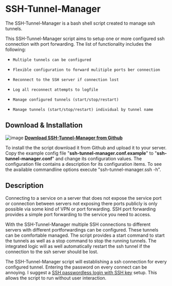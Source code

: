 # SSH-Tunnel-Manager

The SSH-Tunnel-Manager is a bash shell script created to manage ssh tunnels.

This SSH-Tunnel-Manager script aims to setup one or more configured ssh connection with port forwarding. The list of functionality includes the following:

*     Multiple tunnels can be configured
*     Flexible configuration to forward mulitiple ports ber connection
*     Reconnect to the SSH server if connection lost
*     Log all reconnect attempts to logfile
*     Manage configured tunnels (start/stop/restart)
*     Manage tunnels (start/stop/restart) individual by tunnel name


## Download & Installation

![image](http://www.tinned-software.net/images/icons/download.png) **[Download SSH-Tunnel-Manager from Github](https://github.com/tinned-software/ssh-tunnel-manager)**

To install the the script download it from Github and upload it to your server. Copy the example config file "**ssh-tunnel-manager.conf.example**" to "**ssh-tunnel-manager.conf**" and change its configuration values. The configuration file contains a description for its configuration items. To see the available commandline options execute "ssh-tunnel-manager.ssh -h".

## Description

Connecting to a service on a server that does not expose the service port or connection between servers not exposing there ports publicly is only possible via some kind of VPN or port forwarding. SSH port forwarding provides a simple port forwarding to the service you need to access.

With the SSH-Tunnel-Manager multiple SSH connections to different servers with different portforwardings can be configured. These tunnels can be comfortable managed. The script provides a start command to start the tunnels as well as a stop command to stop the running tunnels. The integrated logic will as well automatically restart the ssh tunnel if the connection to the ssh server should be lost.

The SSH-Tunnel-Manager script will establishing a ssh connection for every configured tunnel. Entering the password on every connect can be annoying. I suggest a [SSH passwordless login with SSH key](http://blog.tinned-software.net/ssh-passwordless-login-with-ssh-key/) setup. This allows the script to run without user interaction.
